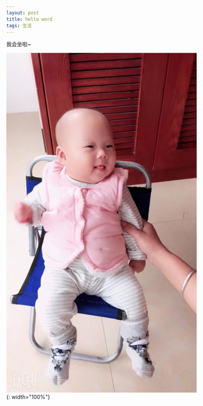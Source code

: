 ```yaml
---
layout: post
title: hello word
tags: 生活
---
```


我会坐啦~

![](/assets/img/2017-06-14.jpg){: width="100%"}